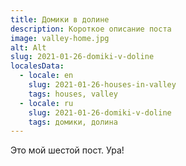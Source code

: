 ```yaml
---
title: Домики в долине
description: Короткое описание поста
image: valley-home.jpg
alt: Alt
slug: 2021-01-26-domiki-v-doline
localesData:
  - locale: en
    slug: 2021-01-26-houses-in-valley
    tags: houses, valley
  - locale: ru
    slug: 2021-01-26-domiki-v-doline
    tags: домики, долина
---
```

Это мой шестой пост. Ура!